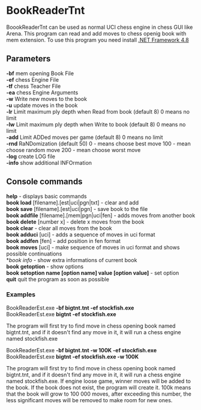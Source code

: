 # BookReaderTnt
BoookReaderTnt can be used as normal UCI chess engine in chess GUI like Arena.
This program can read and add moves to chess openig book with mem extension.
To use this program you need install  <a href="https://dotnet.microsoft.com/download/dotnet-framework/net48">.NET Framework 4.8</a>

## Parameters

**-bf** mem opening Book File<br/>
**-ef** chess Engine File<br/>
**-tf** chess Teacher File<br/>
**-ea** chess Engine Arguments<br/>
**-w** Write new moves to the book<br/>
**-u** update moves in the book<br/>
**-lr** Limit maximum ply depth when Read from book (default 8) 0 means no limit<br/>
**-lw** Limit maximum ply depth when Write to book (default 8) 0 means no limit<br/>
**-add** Limit ADDed moves per game (default 8) 0 means no limit<br/>
**-rnd** RaNDomization (default 50) 0 - means choose best move 100 - mean choose random move 200 - mean choose worst move<br/>
**-log** create LOG file<br/>
**-info** show additional INFOrmation<br/>

## Console commands

**help** - displays basic commands<br/>
**book load** [filename].[est|uci|pgn|txt] - clear and add<br/>
**book save** [filename].[est|uci|pgn] - save book to the file<br/>
**book addfile** [filename].[mem|pgn|uci|fen] - adds moves from another book<br/>
**book delete** [number x] - delete x moves from the book<br/>
**book clear** - clear all moves from the book<br/>
**book adduci** [uci] - adds a sequence of moves in uci format<br/>
**book addfen** [fen] - add position in fen format<br/>
**book moves** [uci] - make sequence of moves in uci format and shows possible continuations<br/>
**book info* - show extra informations of current book<br/>
**book getoption** - show options<br/>
**book setoption name [option name] value [option value]** - set option<br/>
**quit** quit the program as soon as possible

### Examples

BookReaderEst.exe **-bf bigtnt.tnt -ef stockfish.exe**<br/>
BookReaderEst.exe **bigtnt -ef stockfish.exe**

The program will first try to find move in chess opening book named bigtnt.tnt, and if it doesn't find any move in it, it will run a chess engine named stockfish.exe

BookReaderEst.exe **-bf bigtnt.tnt -w 100K -ef stockfish.exe**<br/>
BookReaderEst.exe **bigtnt -ef stockfish.exe -w 100K**

The program will first try to find move in chess opening book named bigtnt.tnt, and if it doesn't find any move in it, it will run a chess engine named stockfish.exe. If engine loose game, winner moves will be added to the book. If the book does not exist, the program will create it. 100k means that the book will grow to 100 000 moves, after exceeding this number, the less significant moves will be removed to make room for new ones.